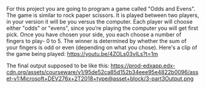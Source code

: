 For this project you are going to program a game called "Odds and Evens". The game is similar to rock paper scissors. It is played between two players, in your version it will be you versus the computer. Each player will choose either "odds" or "evens", since you’re playing the computer you will get first pick. Once you have chosen your side, you each choose a number of fingers to play- 0 to 5. The winner is determined by whether the sum of your fingers is odd or even (depending on what you chose). Here's a clip of the game being played: https://youtu.be/4ZOLs03vILs?t=1m

The final output supposed to be like this:
https://prod-edxapp.edx-cdn.org/assets/courseware/v1/95de52ca85d152b34eee95e4822b0096/asset-v1:Microsoft+DEV276x+2T2018+type@asset+block/3-part3Output.png
